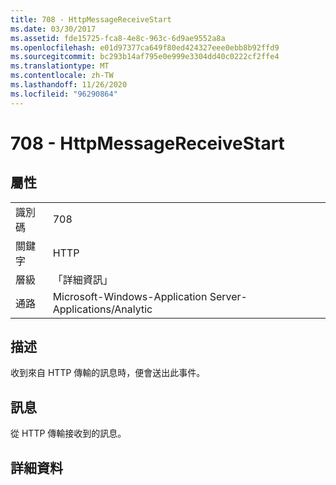 ```yaml
---
title: 708 - HttpMessageReceiveStart
ms.date: 03/30/2017
ms.assetid: fde15725-fca8-4e8c-963c-6d9ae9552a8a
ms.openlocfilehash: e01d97377ca649f80ed424327eee0ebb8b92ffd9
ms.sourcegitcommit: bc293b14af795e0e999e3304dd40c0222cf2ffe4
ms.translationtype: MT
ms.contentlocale: zh-TW
ms.lasthandoff: 11/26/2020
ms.locfileid: "96290864"
---
```

# <a name="708---httpmessagereceivestart"></a>708 - HttpMessageReceiveStart

## <a name="properties"></a>屬性  
  
|||  
|-|-|  
|識別碼|708|  
|關鍵字|HTTP|  
|層級|「詳細資訊」|  
|通路|Microsoft-Windows-Application Server-Applications/Analytic|  
  
## <a name="description"></a>描述  

 收到來自 HTTP 傳輸的訊息時，便會送出此事件。  
  
## <a name="message"></a>訊息  

 從 HTTP 傳輸接收到的訊息。  
  
## <a name="details"></a>詳細資料
